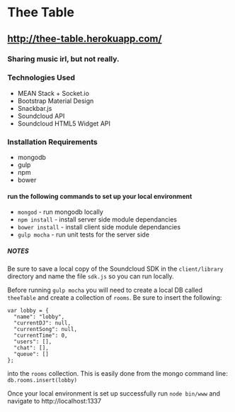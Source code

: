 # Thee Table
## http://thee-table.herokuapp.com/ 
### Sharing music irl, but not really.

### Technologies Used
* MEAN Stack + Socket.io
* Bootstrap Material Design
* Snackbar.js
* Soundcloud API
* Soundcloud HTML5 Widget API

### Installation Requirements
* mongodb
* gulp
* npm
* bower

#### run the following commands to set up your local environment
* `mongod` - run mongodb locally
* `npm install` - install server side module dependancies
* `bower install` - install client side module dependancies
* `gulp mocha` - run unit tests for the server side

##### NOTES 

Be sure to save a local copy of the Soundcloud SDK in the `client/library` directory and name the file `sdk.js` so you can run locally.

Before running `gulp mocha` you will need to create a local DB called `theeTable` and create a collection of `rooms`. Be sure to insert the following:

```
var lobby = {
  "name": "lobby",
  "currentDJ": null,
  "currentSong": null,
  "currentTime": 0,
  "users": [],
  "chat": [],
  "queue": []
};
```

into the `rooms` collection. This is easily done from the mongo command line: `db.rooms.insert(lobby)`

Once your local environment is set up successfully run `node bin/www` and navigate to http://localhost:1337